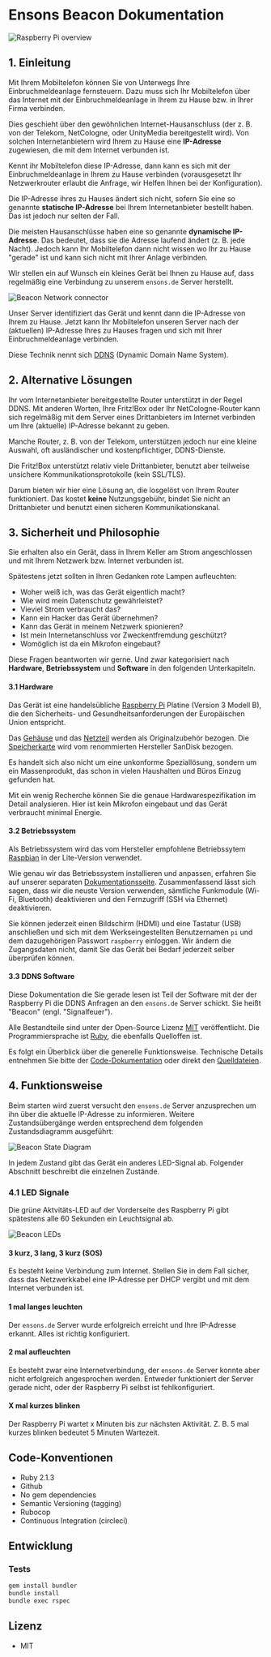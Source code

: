 # Ensons Beacon Dokumentation

![Raspberry Pi overview](https://s3.eu-central-1.amazonaws.com/ensons-production/media/beacon/overview.jpg)

## 1. Einleitung

Mit Ihrem Mobiltelefon können Sie von Unterwegs Ihre Einbruchmeldeanlage fernsteuern. Dazu muss sich Ihr Mobiltelefon über das Internet mit der Einbruchmeldeanlage in Ihrem zu Hause bzw. in Ihrer Firma verbinden.

Dies geschieht über den gewöhnlichen Internet-Hausanschluss (der z. B. von der Telekom, NetCologne, oder UnityMedia bereitgestellt wird). Von solchen Internetanbietern wird Ihrem zu Hause eine **IP-Adresse** zugewiesen, die mit dem Internet verbunden ist.

Kennt ihr Mobiltelefon diese IP-Adresse, dann kann es sich mit der Einbruchmeldeanlage in Ihrem zu Hause verbinden (vorausgesetzt Ihr Netzwerkrouter erlaubt die Anfrage, wir Helfen Ihnen bei der Konfiguration).

Die IP-Adresse ihres zu Hauses ändert sich nicht, sofern Sie eine so genannte **statische IP-Adresse** bei Ihrem Internetanbieter bestellt haben. Das ist jedoch nur selten der Fall.

Die meisten Hausanschlüsse haben eine so genannte **dynamische IP-Adresse**. Das bedeutet, dass sie die Adresse laufend ändert (z. B. jede Nacht). Jedoch kann Ihr Mobiltelefon dann nicht wissen wo Ihr zu Hause "gerade" ist und kann sich nicht mit Ihrer Anlage verbinden.

Wir stellen ein auf Wunsch ein kleines Gerät bei Ihnen zu Hause auf, dass regelmäßig eine Verbindung zu unserem `ensons.de` Server  herstellt.

![Beacon Network connector](https://s3.eu-central-1.amazonaws.com/ensons-production/media/beacon/network.jpg)

Unser Server identifiziert das Gerät und kennt dann die IP-Adresse von Ihrem zu Hause. Jetzt kann Ihr Mobiltelefon unseren Server nach der (aktuellen) IP-Adresse Ihres zu Hauses fragen und sich mit Ihrer Einbruchmeldeanlage verbinden.

Diese Technik nennt sich [DDNS](https://de.wikipedia.org/wiki/Dynamisches_DNS) (Dynamic Domain Name System).

## 2. Alternative Lösungen

Ihr vom Internetanbieter bereitgestellte Router unterstützt in der Regel DDNS. Mit anderen Worten, Ihre Fritz!Box oder Ihr NetCologne-Router kann sich regelmäßig mit dem Server eines Drittanbieters im Internet verbinden um Ihre (aktuelle) IP-Adresse bekannt zu geben.

Manche Router, z. B. von der Telekom, unterstützen jedoch nur eine kleine Auswahl, oft ausländischer und kostenpflichtiger, DDNS-Dienste.

Die Fritz!Box unterstützt relativ viele Drittanbieter, benutzt aber teilweise unsichere Kommunikationsprotokolle (kein SSL/TLS).

Darum bieten wir hier eine Lösung an, die losgelöst von Ihrem Router funktioniert. Das kostet **keine** Nutzungsgebühr, bindet Sie nicht an Drittanbieter und benutzt einen sicheren Kommunikationskanal.

## 3. Sicherheit und Philosophie

Sie erhalten also ein Gerät, dass in Ihrem Keller am Strom angeschlossen und mit Ihrem Netzwerk bzw. Internet verbunden ist.

Spätestens jetzt sollten in Ihren Gedanken rote Lampen aufleuchten:

* Woher weiß ich, was das Gerät eigentlich macht?
* Wie wird mein Datenschutz gewährleistet?
* Vieviel Strom verbraucht das?
* Kann ein Hacker das Gerät übernehmen?
* Kann das Gerät in meinem Netzwerk spionieren?
* Ist mein Internetanschluss vor Zweckentfremdung geschützt?
* Womöglich ist da ein Mikrofon eingebaut?

Diese Fragen beantworten wir gerne. Und zwar kategorisiert nach **Hardware**, **Betriebssystem** und **Software** in den folgenden Unterkapiteln.

#### 3.1 Hardware

Das Gerät ist eine handelsübliche [Raspberry Pi](https://www.amazon.de/gp/offer-listing/B01CD5VC92) Platine (Version 3 Modell B), die den Sicherheits- und Gesundheitsanforderungen der Europäischen Union entspricht.

Das [Gehäuse](https://www.amazon.de/gp/offer-listing/B01CCPKCSK) und das [Netzteil](https://www.amazon.de/gp/offer-listing/B01DP8O5A4) werden als Originalzubehör bezogen. Die [Speicherkarte](https://www.amazon.de/gp/offer-listing/B010Q57SEE) wird vom renommierten Hersteller SanDisk bezogen.

Es handelt sich also nicht um eine unkonforme Speziallösung, sondern um ein Massenprodukt, das schon in vielen Haushalten und Büros Einzug gefunden hat.

Mit ein wenig Recherche können Sie die genaue Hardwarespezifikation im Detail analysieren. Hier ist kein Mikrofon eingebaut und das Gerät verbraucht minimal Energie.

#### 3.2 Betriebssystem

Als Betriebssystem wird das vom Hersteller empfohlene Betriebssytem [Raspbian](https://www.raspberrypi.org/downloads/raspbian) in der Lite-Version verwendet.

Wie genau wir das Betriebssystem installieren und anpassen, erfahren Sie auf unserer separaten [Dokumentationsseite](https://github.com/ensons/satellite). Zusammenfassend lässt sich sagen, dass wir die neuste Version verwenden, sämtliche Funkmodule (Wi-Fi, Bluetooth) deaktivieren und den Fernzugriff (SSH via Ethernet) deaktivieren.

Sie können jederzeit einen Bildschirm (HDMI) und eine Tastatur (USB) anschließen und sich mit dem Werkseingestellten Benutzernamen `pi` und dem dazugehörigen Passwort `raspberry` einloggen. Wir ändern die Zugangsdaten nicht, damit Sie das Gerät bei Bedarf jederzeit selber überprüfen können.

#### 3.3 DDNS Software

Diese Dokumentation die Sie gerade lesen ist Teil der Software mit der der Raspberry Pi die DDNS Anfragen an den `ensons.de` Server schickt. Sie heißt "Beacon" (engl. "Signalfeuer").

Alle Bestandteile sind unter der Open-Source Lizenz [MIT](https://opensource.org/licenses/MIT) veröffentlicht. Die Programmiersprache ist [Ruby](https://www.ruby-lang.org/de/), die ebenfalls Quelloffen ist.

Es folgt ein Überblick über die generelle Funktionsweise. Technische Details entnehmen Sie bitte der [Code-Dokumentation](http://www.rubydoc.info/github/ensons/beacon/master) oder direkt den [Quelldateien](https://github.com/ensons/beacon).

## 4. Funktionsweise

Beim starten wird zuerst versucht den `ensons.de` Server anzusprechen um ihn über die aktuelle IP-Adresse zu informieren. Weitere Zustandsübergänge werden entsprechend dem folgenden Zustandsdiagramm ausgeführt:

![Beacon State Diagram](https://s3.eu-central-1.amazonaws.com/ensons-production/media/beacon/states.svg)

In jedem Zustand gibt das Gerät ein anderes LED-Signal ab. Folgender Abschnitt beschreibt die einzelnen Zustände.

### 4.1 LED Signale

Die grüne Aktvitäts-LED auf der Vorderseite des Raspberry Pi gibt spätestens alle 60 Sekunden ein Leuchtsignal ab.

![Beacon LEDs](https://s3.eu-central-1.amazonaws.com/ensons-production/media/beacon/leds.jpg)

#### 3 kurz, 3 lang, 3 kurz (SOS)

Es besteht keine Verbindung zum Internet. Stellen Sie in dem Fall sicher, dass das Netzwerkkabel eine IP-Adresse per DHCP vergibt und mit dem Internet verbunden ist.

#### 1 mal langes leuchten

Der `ensons.de` Server wurde erfolgreich erreicht und Ihre IP-Adresse erkannt. Alles ist richtig konfiguriert.

#### 2 mal aufleuchten

Es besteht zwar eine Internetverbindung, der `ensons.de` Server konnte aber nicht erfolgreich angesprochen werden. Entweder funktioniert der Server gerade nicht, oder der Raspberry Pi selbst ist fehlkonfiguriert.

#### X mal kurzes blinken

Der Raspberry Pi wartet x Minuten bis zur nächsten Aktivität. Z. B. 5 mal kurzes blinken bedeutet 5 Minuten Wartezeit.

## Code-Konventionen

* Ruby 2.1.3
* Github
* No gem dependencies
* Semantic Versioning (tagging)
* Rubocop
* Continuous Integration (circleci)

## Entwicklung

### Tests

```bash
gem install bundler
bundle install
bundle exec rspec
```

## Lizenz

* MIT
